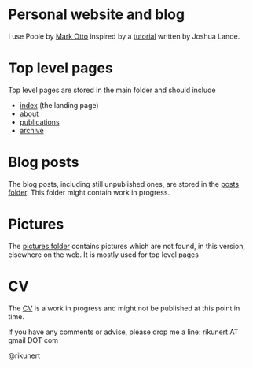 # Personal website and blog 
I use Poole by [Mark Otto](https://github.com/mdo) inspired by a [tutorial](http://joshualande.com/jekyll-github-pages-poole) written by Joshua Lande.

# Top level pages
Top level pages are stored in the main folder and should include
- [index](https://github.com/rikunert/rikunert.github.io/blob/master/index.html) (the landing page)
- [about](https://github.com/rikunert/rikunert.github.io/blob/master/about.md)
- [publications](https://github.com/rikunert/rikunert.github.io/blob/master/publications.md)
- [archive](https://github.com/rikunert/rikunert.github.io/blob/master/archive.md)

# Blog posts
The blog posts, including still unpublished ones, are stored in the [posts folder](https://github.com/rikunert/rikunert.github.io/tree/master/_posts). This folder might contain work in progress.

# Pictures
The [pictures folder](https://github.com/rikunert/rikunert.github.io/tree/master/pictures) contains pictures which are not found, in this version, elsewhere on the web. It is mostly used for top level pages

# CV
The [CV](https://github.com/rikunert/rikunert.github.io/blob/master/cv.md) is a work in progress and might not be published at this point in time.

If you have any comments or advise, please drop me a line: rikunert AT gmail DOT com

@rikunert

